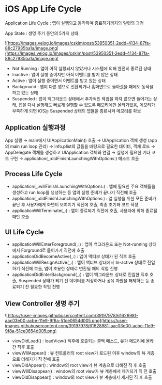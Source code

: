 # iOS App Life Cycle

Application Life Cycle : 앱이 실행되고 동작하며 종료하기까지의 일련의 과정

App State : 생명 주기 동안의 5가지 상태

![https://images.velog.io/images/cskim/post/53950351-2edd-4134-87fa-88c27935ba1a/image.png](https://images.velog.io/images/cskim/post/53950351-2edd-4134-87fa-88c27935ba1a/image.png)

- Not Running : 앱이 아직 실행되지 않았거나 시스템에 의해 완전히 종료된 상태
- Inactive : 앱이 실행 중이지만 아직 이벤트를 받지 않은 상태
- Active : 앱이 실행 중이면서 이벤트를 받고 있는 상태
- Background : 앱이 다른 앱으로 전환되거나 홈화면으로 돌아갔을 때에도 동작을 하고 있는 상태
- Suspended : 앱이 백그라운드 상태에서 추가적인 작업을 하지 않으면 들어가는 상태, 앱을 다시 실행해도 빠르게 실행할 수 있도록 메모리에만 올라가있음, 메모리가 부족하게 되면 iOS는 Suspended 상태의 앱들을 종료시켜 메모리를 확보

## Application 실행과정

App 실행 → main에서 UIApplicationMain() 호출 → UIApplication 객체 생성 (app의 main run loop 관리) → Info.plist의 값들을 바탕으로 필요한 데이터, 객체 로드 → AppDelegate 객체를 생성하고 UIApplication 객체와 연결 → 실행에 필요한 기타 코드 구현 → application(_:didFinishLaunchingWithOptions:) 메소드 호출

## Process Life Cycle

- application(_:willFinishLaunchingWithOptions:) : 앱에 필요한 주요 객체들을 생성하고 run loop를 생성하는 등 앱의 실행 준비가 끝나기 직전에 호출
- application(_:didFinishLaunchingWithOptions:) : 앱 실행을 위한 모든 준비가 끝난 후 사용자에게 화면이 보여지기 직전에 호출, 최종 초기화 코드 작성
- applicationWillTerminate(_:) : 앱이 종료되기 직전에 호출, 사용자에 의해 종료될 때만 호출

## UI Life Cycle

- applicationWillEnterForeground(_:) : 앱이 백그라운드 또는 Not-running 상태에서 Forground로 들어가기 직전에 호출
- applicationDidBecomeActive(_:) : 앱이 액티브 상태가 된 직후 호출
- applicationWillResignActive(_:) : 앱이 액티브 상태에서 In-active 상태로 진입하기 직전에 호출, 앱이 조용한 상태로 변환될 때의 작업 진행
- applicationDidEnterBackground(_:) : 앱이 백그라운드 상태로 진입한 직후 호출, Suspended 상태가 되기 전 데이터를 저장하거나 공유 자원을 해제하는 등 종료되기 전 필요한 작업 진행

## View Controller 생명 주기

![https://user-images.githubusercontent.com/39197978/61628981-aac03e00-acbe-11e9-9f8a-51ce0654d005.png](https://user-images.githubusercontent.com/39197978/61628981-aac03e00-acbe-11e9-9f8a-51ce0654d005.png)

- viewDidLoad() : loadView() 직후에 호출되는 콜백 메소드, 뷰가 메모리에 올라간 직후 호출
- viewWillAppear() : 뷰 컨트롤러의 root view가 로드된 이후 window의 뷰 계층으로 더해지기 직 전에 호출
- viewDidAppear() : window의 root view가 뷰 계층으로 더해진 직 후 호출
- viewWillDisappear() : window의 root view가 뷰 계층에서 제거되기 직 전 호출
- viewDidDisappear() : window의 root view가 뷰  계층에서 제거된 직 후 호출